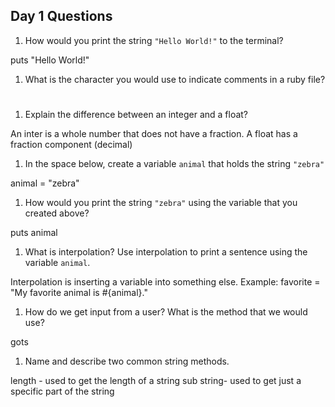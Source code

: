 ## Day 1 Questions

1. How would you print the string `"Hello World!"` to the terminal?

puts "Hello World!"

1. What is the character you would use to indicate comments in a ruby file?

#

1. Explain the difference between an integer and a float?

An inter is a whole number that does not have a fraction. A float has a fraction component (decimal)

1. In the space below, create a variable `animal` that holds the string `"zebra"`

animal = "zebra"

1. How would you print the string `"zebra"` using the variable that you created above?

puts animal

1. What is interpolation? Use interpolation to print a sentence using the variable `animal`.

Interpolation is inserting a variable into something else. Example: favorite = "My favorite animal is #{animal}."

1. How do we get input from a user? What is the method that we would use?

gots

1. Name and describe two common string methods.

length - used to get the length of a string
sub string- used to get just a specific part of the string
